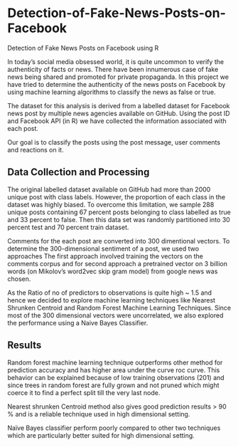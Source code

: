 # Detection-of-Fake-News-Posts-on-Facebook
Detection of Fake News Posts on Facebook using R

In today’s social media obsessed world, it is quite uncommon to verify the authenticity of facts or news.
There have been innumerous case of fake news being shared and promoted for private propaganda. In this
project we have tried to determine the authenticity of the news posts on Facebook by using machine learning
algorithms to classify the news as false or true.

The dataset for this analysis is derived from a labelled dataset for Facebook news post by multiple news
agencies available on GitHub. Using the post ID and Facebook API (in R) we have collected the information
associated with each post. 

Our goal is to classify the posts using the post message, user comments and reactions on it.


## Data Collection and Processing

The original labelled dataset available on GitHub had more than 2000 unique post with class labels. However,
the proportion of each class in the dataset was highly biased. To overcome this limitation, we sample 288
unique posts containing 67 percent posts belonging to class labelled as true and 33 percent to false. Then this
data set was randomly partitioned into 30 percent test and 70 percent train dataset.

Comments for the each post are converted into 300 dimentional vectors. To determine the 300-dimensional sentiment of a post,
we used two approaches The first approach involved training the vectors on the comments corpus and for second approach a
pretrained vector on 3 billion words (on Mikolov’s word2vec skip gram model) from google news was chosen.

As the Ratio of no of predictors to observations is quite high ~ 1.5 and hence we decided to explore
machine learning techniques like Nearest Shrunken Centroid and Random Forest Machine Learning
Techniques. Since most of the 300 dimensional vectors were uncorrelated, we also explored the performance
using a Naive Bayes Classifier.


## Results

Random forest machine learning technique outperforms other method for prediction accuracy and
has higher area under the curve roc curve. This behavior can be explained because of low training observations
(201) and since trees in random forest are fully grown and not pruned which might coerce it to find a perfect
split till the very last node. 

Nearest shrunken Centroid method also gives good prediction results > 90 % and is a reliable technique used 
in high dimensional setting.

Naïve Bayes classifier perform poorly compared to other two techniques which are particularly better suited 
for high dimensional setting.


